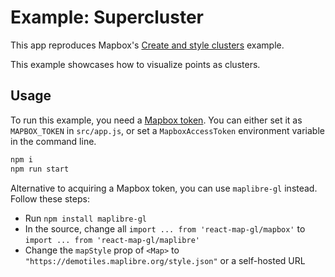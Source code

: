 # Example: Supercluster

This app reproduces Mapbox's [Create and style clusters](https://docs.mapbox.com/mapbox-gl-js/example/cluster/) example.

This example showcases how to visualize points as clusters.

## Usage

To run this example, you need a [Mapbox token](http://visgl.github.io/react-map-gl/docs/get-started/mapbox-tokens). You can either set it as `MAPBOX_TOKEN` in `src/app.js`, or set a `MapboxAccessToken` environment variable in the command line.

```bash
npm i
npm run start
```

Alternative to acquiring a Mapbox token, you can use `maplibre-gl` instead. Follow these steps:
- Run `npm install maplibre-gl`
- In the source, change all `import ... from 'react-map-gl/mapbox'` to `import ... from 'react-map-gl/maplibre'`
- Change the `mapStyle` prop of `<Map>` to `"https://demotiles.maplibre.org/style.json"` or a self-hosted URL

